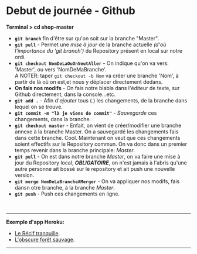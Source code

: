 # Debut de journée - Github

**Terminal > cd shop-master** <br/>
* **`git branch`** fin d'être sur qu'on soit sur la branche "Master".<br/>
* **`git pull`** - Permet une *mise à jour* de la branche actuelle *(d'où l'importance du 'git branch')* du Repository présent en local sur notre ordi.<br/>
* **`git checkout NomDeLaOuOnVeutAller`** - On indique qu'on va vers: 'Master', ou vers 'NomDeMaBranche'. <br/>
A NOTER: taper `git checkout -b Nom` va créer une branche 'Nom', à partir de là où on est,et nous y déplacer directement dedans.<br/>
* **On fais nos modifs** - On fais notre blabla dans l'éditeur de texte, sur Github directement, dans la console...etc.<br/>
* **`git add .`** - Afin d'*ajouter* tous (.) les changements, de la branche dans lequel on se trouve.<br/>
* **`git commit -m "là je viens de commit"`** - *Sauvegarde* ces changements, dans la branche.<br/>
* **`git checkout master`** - Enfait, on vient de créer/modifier une branche annexe à la branche Master. On a sauvegardé les changements fais dans cette branche. Cool. Maintenant on veut que ces changements soient effectifs sur le Repository commun. On va donc dans un premier temps revenir dans la branche principale: *Master*.<br/>
* **`git pull`** - On est dans notre branche *Master*, on va faire une mise à jour du Repository local, _**OBLIGATOIRE**_, on n'est jamais à l'abris qu'une autre personne ait bossé sur le repository et ait push une nouvelle version.<br/>
* **`git merge NomDeLaBrancheAMerger`** - On va appliquer nos modifs, fais dansn otre branche, à la branche *Master*.<br/>
* **`git push`** - Push ces changements en ligne.<br/>
<br/>

***

**Exemple d'app Heroku:**
* [Le Récif tranquille](https://tranquil-reef-30264.herokuapp.com/).
* [L'obscure forêt sauvage](https://arcane-wildwood-56064.herokuapp.com).

***



